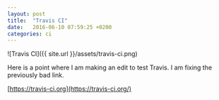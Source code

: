 ```yaml
---
layout: post
title:  "Travis CI"
date:   2016-06-10 07:59:25 +0200
categories: ci
---
```


![Travis CI]({{ site.url }}/assets/travis-ci.png)

Here is a point where I am making an edit to test Travis. 
I am fixing the previously bad link.

[https://travis-ci.org](https://travis-ci.org/)
